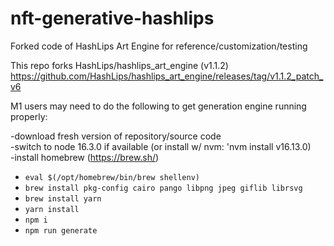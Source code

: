 # nft-generative-hashlips

Forked code of HashLips Art Engine for reference/customization/testing

This repo forks HashLips/hashlips_art_engine (v1.1.2)
https://github.com/HashLips/hashlips_art_engine/releases/tag/v1.1.2_patch_v6

M1 users may need to do the following to get generation engine running properly:

-download fresh version of repository/source code\
-switch to node 16.3.0 if available (or install w/ nvm: 'nvm install v16.13.0)\
-install homebrew (https://brew.sh/)

- `eval $(/opt/homebrew/bin/brew shellenv)`
- `brew install pkg-config cairo pango libpng jpeg giflib librsvg`
- `brew install yarn`
- `yarn install`
- `npm i`
- `npm run generate`
